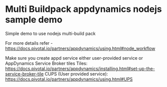 # Multi Buildpack appdynamics nodejs sample demo
Simple demo to use nodejs multi-build pack

For more details refer - https://docs.pivotal.io/partners/appdynamics/using.html#node_workflow

Make sure you create appd service either user-provided service or AppDynamics Service Broker tiles
          Tiles: https://docs.pivotal.io/partners/appdynamics/installing.html#set-up-the-service-broker-tile
          CUPS (User provided service): https://docs.pivotal.io/partners/appdynamics/using.html#UPS
